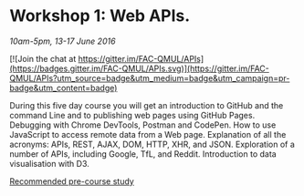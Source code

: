# Workshop 1: Web APIs.

*10am-5pm, 13-17 June 2016*

[![Join the chat at https://gitter.im/FAC-QMUL/APIs](https://badges.gitter.im/FAC-QMUL/APIs.svg)](https://gitter.im/FAC-QMUL/APIs?utm_source=badge&utm_medium=badge&utm_campaign=pr-badge&utm_content=badge)

During this five day course you will get an introduction to GitHub and the command Line and to publishing web pages using GitHub Pages. Debugging with Chrome DevTools, Postman and CodePen. How to use JavaScript to access remote data from a Web page. Explanation of all the acronyms: APIs, REST, AJAX, DOM, HTTP, XHR, and JSON. Exploration of a number of APIs, including Google, TfL, and Reddit. Introduction to data visualisation with D3.

[Recommended pre-course study](https://github.com/foundersandcoders/courses/blob/master/qmul.md)

